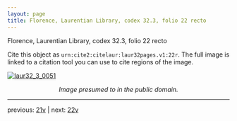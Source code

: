 ```yaml
---
layout: page
title: Florence, Laurentian Library, codex 32.3, folio 22 recto
---
```


Florence, Laurentian Library, codex 32.3, folio 22 recto

Cite this object as `urn:cite2:citelaur:laur32pages.v1:22r`.  The full image is linked to a citation tool you can use to cite regions of the image.

[![laur32_3_0051](http://www.homermultitext.org/iipsrv?IIIF=/project/homer/pyramidal/deepzoom/citelaur/laur32imgs/v1/laur32_3_0051.tif/full/800,/0/default.jpg)](http://www.homermultitext.org/ict2/?urn=urn:cite2:citelaur:laur32imgs.v1:laur32_3_0051) 

<p style="text-align: center; font-style: italic;">Image presumed to in the public domain.</p>

---

previous: [21v](../21v/) | next: [22v](../22v/)